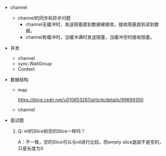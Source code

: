 + channel

  + channel的同步和异步问题
    + channel无缓冲时，发送阻塞直到数据被接收，接收阻塞直到读到数据。
    + channel有缓冲时，当缓冲满时发送阻塞，当缓冲空时接收阻塞。

+ 并发

  + channel
  + sync.WaitGroup
  + Context

+ 数据结构

  + map

    https://blog.csdn.net/u010853261/article/details/99699350
    
  + channel

+ 面试题

  1. Q: nil的Slice和空的Slice一样吗？

     A：不一致，空的Slice可以与nil进行比较。而empty slice底层不是空的，只是长度为0